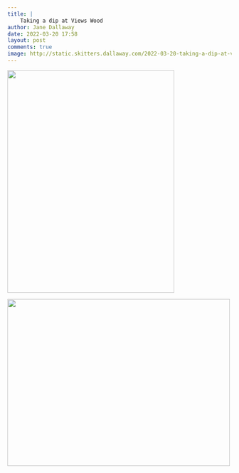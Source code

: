 ```yaml
---
title: |
    Taking a dip at Views Wood
author: Jane Dallaway
date: 2022-03-20 17:58
layout: post
comments: true
image: http://static.skitters.dallaway.com/2022-03-20-taking-a-dip-at-views-wood-fullsize-0.jpeg
---
```


<a href="http://static.skitters.dallaway.com/2022-03-20-taking-a-dip-at-views-wood-fullsize-0.jpeg"><img src="http://static.skitters.dallaway.com/2022-03-20-taking-a-dip-at-views-wood-thumb-0.jpeg" width="375" height="500"></a>

<a href="http://static.skitters.dallaway.com/2022-03-20-taking-a-dip-at-views-wood-fullsize-1.jpeg"><img src="http://static.skitters.dallaway.com/2022-03-20-taking-a-dip-at-views-wood-thumb-1.jpeg" width="500" height="375"></a>



